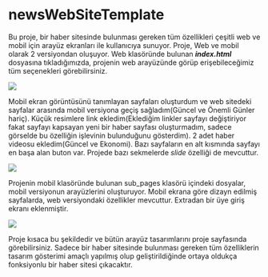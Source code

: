 # newsWebSiteTemplate
  Bu proje, bir haber sitesinde bulunması gereken tüm özellikleri çeşitli web ve mobil için arayüz ekranları ile kullanıcıya sunuyor. Proje, Web ve mobil olarak 2 versiyondan oluşuyor. Web klasöründe bulunan <strong><i>index.html</i></strong> dosyasına tıkladığımızda, projenin web arayüzünde görüp erişebileceğimiz tüm seçenekleri görebilirsiniz.
  
![](https://github.com/shrgrl/seherSinema/blob/master/img1.JPG)

  Mobil ekran görüntüsünü tanımlayan sayfaları oluşturdum ve web sitedeki sayfalar arasında mobil versiyona geçiş sağladım(Güncel ve Önemli Günler hariç). Küçük resimlere link ekledim(Eklediğim linkler sayfayı değiştiriyor fakat sayfayı kapsayan yeni bir haber sayfası oluşturmadım, sadece görselde bu özelliğin işlevinin bulunduğunu gösterdim). 2 adet haber videosu ekledim(Güncel ve Ekonomi). Bazı sayfaların en alt kısmında sayfayı en başa alan buton var.
  Projede bazı sekmelerde <i>slide</i> özelliği de mevcuttur.

![](https://github.com/shrgrl/seherSinema/blob/master/img2.JPG)

  
  Projenin mobil klasöründe bulunan sub_pages klasörü içindeki dosyalar, mobil versiyonun arayüzlerini oluşturuyor. Mobil ekrana göre dizayn edilmiş sayfalarda, web versiyondaki özellikler mevcuttur. Extradan bir üye giriş ekranı eklenmiştir.
  
![](https://github.com/shrgrl/seherSinema/blob/master/img3.JPG)
  
  Proje kısaca bu şekildedir ve bütün arayüz tasarımlarını proje sayfasında görebilirsiniz. Sadece bir haber sitesinde bulunması gereken tüm özelliklerin tasarım gösterimi amaçlı yapılmış olup geliştirildiğinde ortaya oldukça fonksiyonlu bir haber sitesi çıkacaktır. 

